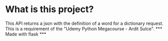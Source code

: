 # What is this project?
This API returns a json with the definition of a word 
for a dictionary request.
This is a requirement of the "Udemy Python 
Megacourse - Ardit Sulce".
*** Made with flask ***